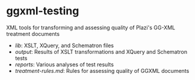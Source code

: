 # ggxml-testing
XML tools for transforming and assessing quality of Plazi's GG-XML treatment documents

- *lib*: XSLT, XQuery, and Schematron files
- *output*: Results of XSLT transformations and XQuery and Schematron tests
- *reports*: Various analyses of test results
- *treatment-rules.md*: Rules for assessing quality of GGXML documents
